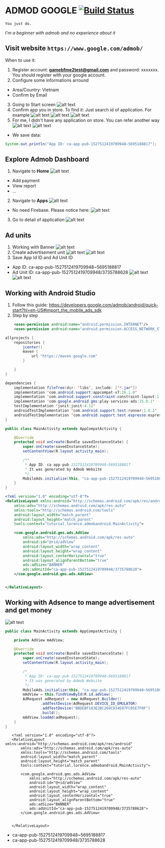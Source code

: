 # ADMOD GOOGLE [![Build Status](https://travis-ci.org/nomensa/jquery.hide-show.svg)](https://travis-ci.org/nomensa/jquery.hide-show.svg?branch=master)

   ```You just do.```

<p><i>I'm a beginner with admob and no experience about it</i></p>
  
## Visit website `https://www.google.com/admob/`

When to use it:
1. Register account: <b>gamebfme2test@gmail.com</b> and password: xxxxxxx. You should register with your google account.
2. Configure some informations arround
- Area/Country: Vietnam
- Confirm by Email
3. Going to Start screen
![alt text](https://github.com/danisluis6/AdMob-Android/blob/admob_lv_1/mmo/1.png)
4. Confirm app you in store. To find it: Just search id of application. For example
![alt text](https://github.com/danisluis6/AdMob-Android/blob/admob_lv_1/mmo/2.png)
![alt text](https://github.com/danisluis6/AdMob-Android/blob/admob_lv_1/mmo/3.png)
![alt text](https://github.com/danisluis6/AdMob-Android/blob/admob_lv_1/mmo/4.png)
5. For me, I didn't have any application on store. You can refer another way
![alt text](https://github.com/danisluis6/AdMob-Android/blob/admob_lv_1/mmo/5.png)
![alt text](https://github.com/danisluis6/AdMob-Android/blob/admob_lv_1/mmo/6.png)
- We save data:

```java
System.out.println("App ID: ca-app-pub-1527512419709948~5695188817");
```

## Explore Admob Dashboard
1. Navigate to <b>Home</b>
![alt text](https://github.com/danisluis6/AdMob-Android/blob/admob_lv_1/mmo/7.png)
- Add payment
- View report
- ...
2. Navigate to <b>Apps</b>
![alt text](https://github.com/danisluis6/AdMob-Android/blob/admob_lv_1/mmo/8.png)
- No need Firebase. Please notice here:
![alt text](https://github.com/danisluis6/AdMob-Android/blob/admob_lv_1/mmo/9.png)
3. Go to detail of application
![alt text](https://github.com/danisluis6/AdMob-Android/blob/admob_lv_1/mmo/10.png)

## Ad units
1. Working with Banner
![alt text](https://github.com/danisluis6/AdMob-Android/blob/admob_lv_1/mmo/11.png)
2. Create advertisement unit
![alt text](https://github.com/danisluis6/AdMob-Android/blob/admob_lv_1/mmo/12.png)
![alt text](https://github.com/danisluis6/AdMob-Android/blob/admob_lv_1/mmo/13.png)
3. Save App Id ID and Ad Unit ID
- App ID: ca-app-pub-1527512419709948~5695188817
- Ad Unit ID: ca-app-pub-1527512419709948/3735788628
![alt text](https://github.com/danisluis6/AdMob-Android/blob/admob_lv_1/mmo/14.png)
![alt text](https://github.com/danisluis6/AdMob-Android/blob/admob_lv_1/mmo/15.png)

## Working with Android Studio
1. Follow this guide: https://developers.google.com/admob/android/quick-start?hl=en-US#import_the_mobile_ads_sdk
2. Step by step

```xml
    <uses-permission android:name="android.permission.INTERNET"/>
    <uses-permission android:name="android.permission.ACCESS_NETWORK_STATE"/>
```
```java
allprojects {
    repositories {
        jcenter()
        maven {
            url "https://maven.google.com"
        }

    }
}
```

```java
dependencies {
    implementation fileTree(dir: 'libs', include: ['*.jar'])
    implementation 'com.android.support:appcompat-v7:26.1.0'
    implementation 'com.android.support.constraint:constraint-layout:1.1.0'
    implementation 'com.google.android.gms:play-services-ads:15.0.1'
    testImplementation 'junit:junit:4.12'
    androidTestImplementation 'com.android.support.test:runner:1.0.2'
    androidTestImplementation 'com.android.support.test.espresso:espresso-core:3.0.2'
}
```

```java
public class MainActivity extends AppCompatActivity {

    @Override
    protected void onCreate(Bundle savedInstanceState) {
        super.onCreate(savedInstanceState);
        setContentView(R.layout.activity_main);

        /**
         * App ID: ca-app-pub-1527512419709948~5695188817
         * It was generated by Admob Website
         */
        MobileAds.initialize(this, "ca-app-pub-1527512419709948~5695188817");
    }
}
```

```xml
<?xml version="1.0" encoding="utf-8"?>
<RelativeLayout xmlns:android="http://schemas.android.com/apk/res/android"
    xmlns:ads="http://schemas.android.com/apk/res-auto"
    xmlns:tools="http://schemas.android.com/tools"
    android:layout_width="match_parent"
    android:layout_height="match_parent"
    tools:context="tutorial.lorence.admobandroid.MainActivity">

    <com.google.android.gms.ads.AdView
        xmlns:ads="http://schemas.android.com/apk/res-auto"
        android:id="@+id/adView"
        android:layout_width="wrap_content"
        android:layout_height="wrap_content"
        android:layout_centerHorizontal="true"
        android:layout_alignParentBottom="true"
        ads:adSize="BANNER"
        ads:adUnitId="ca-app-pub-1527512419709948/3735788628">
    </com.google.android.gms.ads.AdView>


</RelativeLayout>
```
## Working with Adsence to mange advertisement and get money
![alt text](https://github.com/danisluis6/AdMob-Android/blob/admob_lv_1/mmo/16.png)

```java
public class MainActivity extends AppCompatActivity {

    private AdView mAdView;

    @Override
    protected void onCreate(Bundle savedInstanceState) {
        super.onCreate(savedInstanceState);
        setContentView(R.layout.activity_main);

        /*
         * App ID: ca-app-pub-1527512419709948~5695188817
         * It was generated by Admob Website
         */
        MobileAds.initialize(this, "ca-app-pub-1527512419709948~5695188817");
        mAdView = this.findViewById(R.id.adView);
        AdRequest adRequest = new AdRequest.Builder()
                .addTestDevice(AdRequest.DEVICE_ID_EMULATOR)
                .addTestDevice("BBDEBF183E2BC269C934E07FC05E7F0F")
                .build();
        mAdView.loadAd(adRequest);
    }
}
```

```
   <?xml version="1.0" encoding="utf-8"?>
   <RelativeLayout xmlns:android="http://schemas.android.com/apk/res/android"
       xmlns:ads="http://schemas.android.com/apk/res-auto"
       xmlns:tools="http://schemas.android.com/tools"
       android:layout_width="match_parent"
       android:layout_height="match_parent"
       tools:context="tutorial.lorence.admobandroid.MainActivity">

       <com.google.android.gms.ads.AdView
           xmlns:ads="http://schemas.android.com/apk/res-auto"
           android:id="@+id/adView"
           android:layout_width="wrap_content"
           android:layout_height="wrap_content"
           android:layout_centerHorizontal="true"
           android:layout_alignParentBottom="true"
           ads:adSize="BANNER"
           ads:adUnitId="ca-app-pub-1527512419709948/3735788628">
       </com.google.android.gms.ads.AdView>


   </RelativeLayout>
```
- ca-app-pub-1527512419709948~5695188817
- ca-app-pub-1527512419709948/3735788628
